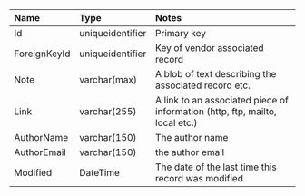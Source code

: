 | Name       | Type           | Notes  |
| :------------- | :-------------| :----- |
| Id      | uniqueidentifier | Primary key |
| ForeignKeyId      | uniqueidentifier      |   Key of vendor associated record |
| Note      | varchar(max) | A blob of text describing the associated record etc. |
| Link      | varchar(255) | A link to an associated piece of information (http, ftp, mailto, local etc.) |
| AuthorName      | varchar(150) | The author name |
| AuthorEmail      | varchar(150) | the author email |
| Modified      | DateTime | The date of the last time this record was modified |
